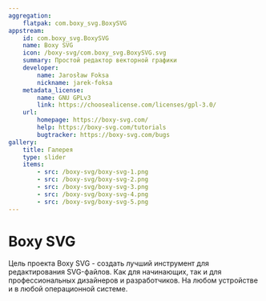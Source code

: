 ```yaml
---
aggregation:
    flatpak: com.boxy_svg.BoxySVG
appstream:
    id: com.boxy_svg.BoxySVG
    name: Boxy SVG
    icon: /boxy-svg/com.boxy_svg.BoxySVG.svg
    summary: Простой редактор векторной графики
    developer: 
        name: Jarosław Foksa
        nickname: jarek-foksa
    metadata_license: 
        name: GNU GPLv3
        link: https://choosealicense.com/licenses/gpl-3.0/
    url: 
        homepage: https://boxy-svg.com/
        help: https://boxy-svg.com/tutorials
        bugtracker: https://boxy-svg.com/bugs
gallery: 
    title: Галерея
    type: slider
    items: 
        - src: /boxy-svg/boxy-svg-1.png
        - src: /boxy-svg/boxy-svg-2.png
        - src: /boxy-svg/boxy-svg-3.png
        - src: /boxy-svg/boxy-svg-4.png
        - src: /boxy-svg/boxy-svg-5.png
---
```



# Boxy SVG

Цель проекта Boxy SVG - создать лучший инструмент для редактирования SVG-файлов. Как для начинающих, так и для профессиональных дизайнеров и разработчиков. На любом устройстве и в любой операционной системе.

<AGWGallery />

<!--@include: @apps/_parts/install/content-flatpak.md-->
